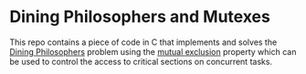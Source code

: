 # Dining Philosophers and Mutexes
This repo contains a piece of code in C that implements and solves the [Dining Philosophers](https://en.wikipedia.org/wiki/Dining_philosophers_problem) problem using the [mutual exclusion](https://en.wikipedia.org/wiki/Mutual_exclusion) property which can be used to control the access to critical sections on concurrent tasks.
